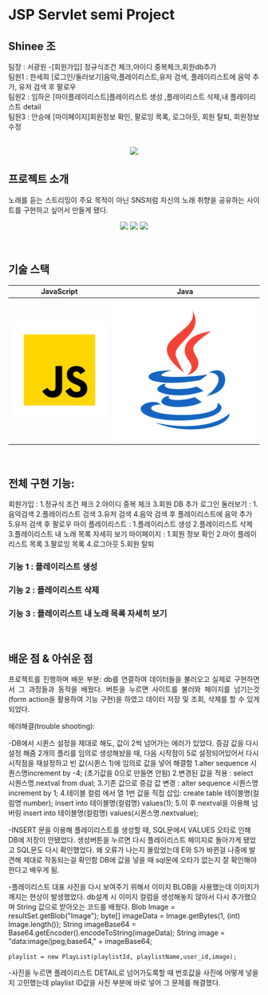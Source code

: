 # JSP Servlet semi Project

## Shinee 조 <br/>
팀장 : 서광원 -[회원가입] 정규식조건 체크,아이디 중복체크,회원db추가 <br/>
팀원1 : 한세희 [로그인/둘러보기]음악,플레이리스트,유저 검색, 플레이리스트에 음악 추가, 유저 검색 후 팔로우<br/>
팀원2 : 임하은 [마이플레이리스트]플레이리스트 생성 ,플레이리스트 삭제,내 플레이리스트 detail <br/>
팀원3 : 안승애 [마이페이지]회원정보 확인, 팔로잉 목록, 로그아웃, 회원 탈퇴, 회원정보 수정<br/>


<p align="center">
  <br>
  
  <img src="img/image (6).png">
  <br>
</p>



## 프로젝트 소개

<p align="justify">
노래를 듣는 스트리밍이 주요 목적이 아닌 SNS처럼 
자신의 노래 취향을 공유하는 사이트를 구현하고 싶어서 만들게 됐다.
</p>

<p align="center">
<img src="img/image (6).png">
<img src="img/image (7).png">
<img src="img/detail.png">

</p>

<br>

## 기술 스택

| JavaScript |    Java    | 
| :--------: | :--------: | 
|   ![js]    |  ![java]   |

<br>

## 전체 구현 기능:
회원가입 : 1.정규식 조건 체크 2.아이디 중복 체크  3.회원 DB 추가
로그인 
둘러보기 : 1.음악검색 2.플레이리스트 검색 3.유저 검색 4.음악 검색 후 플레이리스트에 음악 추가 5.유저 검색 후 팔로우
마이 플레이리스트 : 1.플레이리스트 생성 2.플레이리스트 삭제 3.플레이리스트 내 노래 목록 자세히 보기
마이페이지 : 1.회원 정보 확인 2.마이 플레이리스트 목록 3.팔로잉 목록 4.로그아웃 5.회원 탈퇴


### 기능 1 : 플레이리스트 생성

### 기능 2 : 플레이리스트 삭제

### 기능 3 : 플레이리스트 내 노래 목록 자세히 보기



<br>

## 배운 점 & 아쉬운 점

<p align="justify">
프로젝트를 진행하며 배운 부분:
 db를 연결하여 데이터들을 불러오고 실제로 구현하면서 그 과정들과 동작을 배웠다. 
 버튼을 누르면 사이트를 불러와 페이지를 넘기는것 (form action을 활용하여 기능 구현)을 하였고
 데이터 저장 및 조회, 삭제를 할 수 있게 되었다.

에러해결(trouble shooting):

-DB에서 시퀸스 설정을 제대로 해도, 값이 2씩 넘어가는 에러가 있었다. 
 증감 값을 다시 설정 해줌
2개의 플리를 임의로 생성해놨을 때, 다음 시작점이 5로 설정되어있어서 다시 시작점을 재설정하고 빈 값(시퀸스 1)에 임의로 값을 넣어 해결함
1.alter sequence 시퀀스명increment by -4; (초기값을 0으로 만들면 안됨)
2.변경된 값을 적용 : select 시퀀스명.nextval from dual;
3.기존 값으로 증감 값 변경 : alter sequence 시퀀스명 increment by 1;
4.테이블 컬럼 에서 열 1번 값을 직접 삽입:
create table 테이블명(컬럼명 number);
insert into 테이블명(컬럼명) values(1);
5.이 후 nextval을 이용해 넘버링
insert into 테이블명(컬럼명) values(시퀀스명.nextvalue);

-INSERT 문을 이용해 플레이리스트를 생성할 때, SQL문에서 VALUES 오타로 인해 DB에 저장이 안됐었다.
생성버튼을 누르면 다시 플레이리스트 페이지로 돌아가게 됐었고 SQL문도 다시 확인했었다.
왜 오류가 나는지 몰랐었는데 E와 S가 바뀐걸 나중에 발견해 제대로 작동되는걸 확인함 
DB에 값을 넣을 때  sql문에 오타가 없는지 잘 확인해야한다고 배우게 됨.


-플레이리스트 대표 사진을 다시 보여주기 위해서 이미지 BLOB을 사용했는데 이미지가 깨지는 현상이 발생했었다.
db설계 시 이미지 컬럼을 생성해놓지 않아서 다시 추가했으며 String 값으로 받아오는 코드를 배웠다.
Blob Image = resultSet.getBlob("Image");
				byte[] imageData = Image.getBytes(1, (int) Image.length());
				String imageBase64 = Base64.getEncoder().encodeToString(imageData);
				String image = "data:image/jpeg;base64," + imageBase64;

    playlist = new PlayList(playlistId, playlistName,user_id,image);


-사진을 누르면 플레이리스트 DETAIL로 넘어가도록할 때
번호값을 사진에 어떻게 넣을지 고민했는데 playlist ID값을 사진 부분에 바로 넣어 그 문제를 해결했다.






<!-- Stack Icon Refernces -->

[js]: ./readme-static/img/javascript.svg
[java]: ./readme-static/img/java.svg
